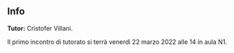 ## Info

**Tutor:** Cristofer Villani.

Il primo incontro di tutorato si terrà venerdì 22 marzo 2022 alle 14 in aula N1. 
